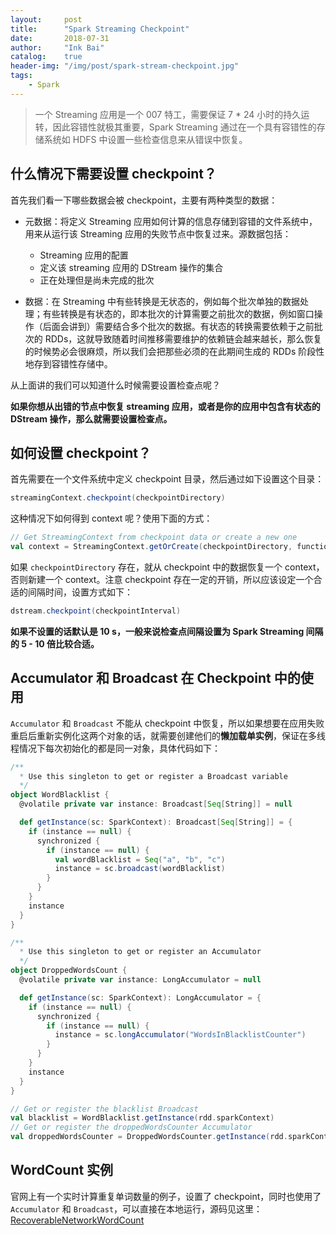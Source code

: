 ```yaml
---
layout:     post
title:      "Spark Streaming Checkpoint"
date:       2018-07-31
author:     "Ink Bai"
catalog:    true
header-img: "/img/post/spark-stream-checkpoint.jpg"
tags:
    - Spark
---
```


> 一个 Streaming 应用是一个 007 特工，需要保证 7 * 24 小时的持久运转，因此容错性就极其重要，Spark Streaming 通过在一个具有容错性的存储系统如 HDFS 中设置一些检查信息来从错误中恢复。

## 什么情况下需要设置 checkpoint？
首先我们看一下哪些数据会被 checkpoint，主要有两种类型的数据：

- 元数据：将定义 Streaming 应用如何计算的信息存储到容错的文件系统中，用来从运行该 Streaming 应用的失败节点中恢复过来。源数据包括：
  - Streaming 应用的配置
  - 定义该 streaming 应用的 DStream 操作的集合
  - 正在处理但是尚未完成的批次

- 数据：在 Streaming 中有些转换是无状态的，例如每个批次单独的数据处理；有些转换是有状态的，即本批次的计算需要之前批次的数据，例如窗口操作（后面会讲到）需要结合多个批次的数据。有状态的转换需要依赖于之前批次的 RDDs，这就导致随着时间推移需要维护的依赖链会越来越长，那么恢复的时候势必会很麻烦，所以我们会把那些必须的在此期间生成的 RDDs 阶段性地存到容错性存储中。

从上面讲的我们可以知道什么时候需要设置检查点呢？

**如果你想从出错的节点中恢复 streaming 应用，或者是你的应用中包含有状态的 DStream 操作，那么就需要设置检查点。**

## 如何设置 checkpoint？
首先需要在一个文件系统中定义 checkpoint 目录，然后通过如下设置这个目录：

```scala
streamingContext.checkpoint(checkpointDirectory)
```

这种情况下如何得到 context 呢？使用下面的方式：

```scala
// Get StreamingContext from checkpoint data or create a new one
val context = StreamingContext.getOrCreate(checkpointDirectory, functionToCreateContext _)
```

如果 `checkpointDirectory` 存在，就从 checkpoint 中的数据恢复一个 context，否则新建一个 context。注意 checkpoint 存在一定的开销，所以应该设定一个合适的间隔时间，设置方式如下：

```scala
dstream.checkpoint(checkpointInterval)
```

**如果不设置的话默认是 10 s，一般来说检查点间隔设置为 Spark Streaming 间隔的 5 - 10 倍比较合适。**

## Accumulator 和 Broadcast 在 Checkpoint 中的使用
`Accumulator` 和 `Broadcast` 不能从 checkpoint 中恢复，所以如果想要在应用失败重启后重新实例化这两个对象的话，就需要创建他们的**懒加载单实例**，保证在多线程情况下每次初始化的都是同一对象，具体代码如下：

```scala
/**
  * Use this singleton to get or register a Broadcast variable
  */
object WordBlacklist {
  @volatile private var instance: Broadcast[Seq[String]] = null

  def getInstance(sc: SparkContext): Broadcast[Seq[String]] = {
    if (instance == null) {
      synchronized {
        if (instance == null) {
          val wordBlacklist = Seq("a", "b", "c")
          instance = sc.broadcast(wordBlacklist)
        }
      }
    }
    instance
  }
}

/**
  * Use this singleton to get or register an Accumulator
  */
object DroppedWordsCount {
  @volatile private var instance: LongAccumulator = null

  def getInstance(sc: SparkContext): LongAccumulator = {
    if (instance == null) {
      synchronized {
        if (instance == null) {
          instance = sc.longAccumulator("WordsInBlacklistCounter")
        }
      }
    }
    instance
  }
}

// Get or register the blacklist Broadcast
val blacklist = WordBlacklist.getInstance(rdd.sparkContext)
// Get or register the droppedWordsCounter Accumulator
val droppedWordsCounter = DroppedWordsCounter.getInstance(rdd.sparkContext)
```

## WordCount 实例
官网上有一个实时计算重复单词数量的例子，设置了 checkpoint，同时也使用了 `Accumulator` 和 `Broadcast`，可以直接在本地运行，源码见这里：[RecoverableNetworkWordCount](https://github.com/Trigl/spark-learning/blob/master/src/main/scala/ink/baixin/spark/examples/streaming/RecoverableNetworkWordCount.scala)
